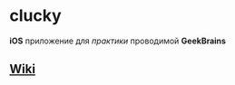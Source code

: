 # clucky

**iOS** приложение для _практики_ проводимой **GeekBrains** 

## [Wiki](https://github.com/hshkryaba/Clucky_ios/wiki/%D0%A3%D1%81%D1%82%D0%B0%D0%BD%D0%BE%D0%B2%D0%BA%D0%B0-%D0%B8-%D0%B7%D0%B0%D0%BF%D1%83%D1%81%D0%BA)
